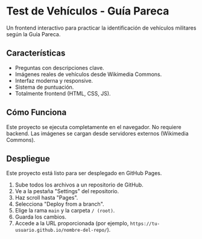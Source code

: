 # Test de Vehículos - Guía Pareca

Un frontend interactivo para practicar la identificación de vehículos militares según la Guía Pareca.

## Características

*   Preguntas con descripciones clave.
*   Imágenes reales de vehículos desde Wikimedia Commons.
*   Interfaz moderna y responsive.
*   Sistema de puntuación.
*   Totalmente frontend (HTML, CSS, JS).

## Cómo Funciona

Este proyecto se ejecuta completamente en el navegador. No requiere backend. Las imágenes se cargan desde servidores externos (Wikimedia Commons).

## Despliegue

Este proyecto está listo para ser desplegado en GitHub Pages.

1.  Sube todos los archivos a un repositorio de GitHub.
2.  Ve a la pestaña "Settings" del repositorio.
3.  Haz scroll hasta "Pages".
4.  Selecciona "Deploy from a branch".
5.  Elige la rama `main` y la carpeta `/ (root)`.
6.  Guarda los cambios.
7.  Accede a la URL proporcionada (por ejemplo, `https://tu-usuario.github.io/nombre-del-repo/`).